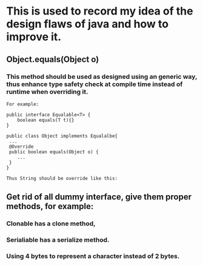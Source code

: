 # This is used to record my idea of the design flaws of java and how to improve it.

## Object.equals(Object o)
### This method should be used as designed using an generic way, thus enhance type safety check at compile time instead of runtime when overriding it.

    For example:
    
    public interface Equalable<T> {
    	boolean equals(T t){}
    }
	
	public class Object implements Equalalbe{
	 ...
	 @Override
	 public boolean equals(Object o) {
	 	...
	 }
	}
    
    Thus String should be override like this:
    
    
## Get rid of all dummy interface, give them proper methods, for example: 

### Clonable has a clone method, 
### Serialiable has a serialize method.

### Using 4 bytes to represent a character instead of 2 bytes.